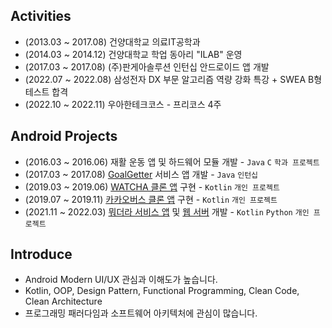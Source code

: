 ## Activities

- (2013.03 ~ 2017.08) 건양대학교 의료IT공학과
- (2014.03 ~ 2014.12) 건양대학교 학업 동아리 "ILAB" 운영
- (2017.03 ~ 2017.08) (주)판게아솔루션 인턴십 안드로이드 앱 개발
- (2022.07 ~ 2022.08) 삼성전자 DX 부문 알고리즘 역량 강화 특강 + SWEA B형 테스트 합격
- (2022.10 ~ 2022.11) 우아한테크코스 - 프리코스 4주

## Android Projects

- (2016.03 ~ 2016.06) 재활 운동 앱 및 하드웨어 모듈 개발 - `Java` `C` `학과 프로젝트`
- (2017.03 ~ 2017.08) [GoalGetter](https://play.google.com/store/apps/details?id=com.goalgetter.goalgetterapp) 서비스 앱 개발 - `Java` `인턴십`
- (2019.03 ~ 2019.06) [WATCHA 클론 앱](https://github.com/Dev-Joco/watcha-clone) 구현 - `Kotlin` `개인 프로젝트`
- (2019.07 ~ 2019.11) [카카오버스 클론 앱](https://github.com/Dev-Joco/kakaobus-clone) 구현 - `Kotlin` `개인 프로젝트`
- (2021.11 ~ 2022.03) [뭐더라 서비스 앱](https://github.com/Dev-Joco/mwodeola-android) 및 [웹 서버](https://github.com/Dev-Joco/mwodeola-web-server) 개발 - `Kotlin` `Python` `개인 프로젝트`

## Introduce

- Android Modern UI/UX 관심과 이해도가 높습니다.
- Kotlin, OOP, Design Pattern, Functional Programming, Clean Code, Clean Architecture
- 프로그래밍 패러다임과 소프트웨어 아키텍처에 관심이 많습니다.
